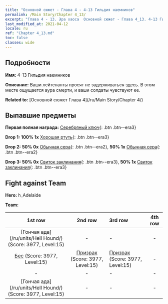 ```yaml
---
title: "Основной сюжет - Глава 4 - 4-13 Гильдия наемников"
permalink: /Main Story/Chapter 4_13/
excerpt: "Глава 4 - 13. Эра хаоса  Основной сюжет - Глава 4_13. 4-13 Гильдия наемников"
last_modified_at: 2021-04-12
locale: ru
ref: "Chapter 4_13.md"
toc: false
classes: wide
---
```


## Подробности

 **Имя:** 4-13 Гильдия наемников

 **Описание:** Ваши лейтенанты просят не задерживаться здесь. В этом месте ощущается аура смерти, и ваши солдаты чувствуют ее.

 **Related to:** [Основной сюжет Глава 4](/ru/Main Story/Chapter 4/)

## Выпавшие предметы

 **Первая полная награда:** [Серебряный ключ](/ru/Items/con_693/){: .btn .btn--era3}

 **Drop 1:** **100% 1x** [Хорошая ртуть](/ru/Items/mat_14/){: .btn .btn--era3}

 **Drop 2:** **50% 0x** [Обычная сера](/ru/Items/mat_9/){: .btn .btn--era2}, **50% 1x** [Обычная сера](/ru/Items/mat_9/){: .btn .btn--era2}

 **Drop 3:** **50% 0x** [Свиток заклинания](/ru/Items/con_694/){: .btn .btn--era3}, **50% 1x** [Свиток заклинания](/ru/Items/con_694/){: .btn .btn--era3}


## Fight against Team
 **Hero:** h_Adelaide

 **Team:**


  | 1st row | 2nd row | 3rd row | 4th row |
  |:----:|:----:|:----|:----:|
  | [Гончая ада](/ru/units/Hell Hound/) (Score: 3977, Level:15)  | - | - | - |
  | [Бес](/ru/units/Imp/) (Score: 3977, Level:15)  | [Призрак](/ru/units/Wight/) (Score: 3977, Level:15)  | [Призрак](/ru/units/Wight/) (Score: 3977, Level:15)  | - |
  | - | - | - | - |
  | [Гончая ада](/ru/units/Hell Hound/) (Score: 3977, Level:15)  | - | - | - |


